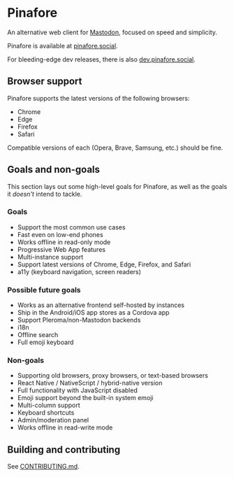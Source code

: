 # Pinafore

An alternative web client for [Mastodon](https://joinmastodon.org]), focused on speed and simplicity.

Pinafore is available at [pinafore.social](https://pinafore.social).

For bleeding-edge dev releases, there is also [dev.pinafore.social](https://dev.pinafore.social).

## Browser support

Pinafore supports the latest versions of the following browsers:

- Chrome
- Edge
- Firefox
- Safari

Compatible versions of each (Opera, Brave, Samsung, etc.) should be fine.

## Goals and non-goals

This section lays out some high-level goals for Pinafore, as well as the goals it _doesn't_ intend to tackle.

### Goals

- Support the most common use cases
- Fast even on low-end phones
- Works offline in read-only mode
- Progressive Web App features
- Multi-instance support
- Support latest versions of Chrome, Edge, Firefox, and Safari
- a11y (keyboard navigation, screen readers)

### Possible future goals

- Works as an alternative frontend self-hosted by instances
- Ship in the Android/iOS app stores as a Cordova app
- Support Pleroma/non-Mastodon backends
- i18n
- Offline search
- Full emoji keyboard

### Non-goals

- Supporting old browsers, proxy browsers, or text-based browsers
- React Native / NativeScript / hybrid-native version
- Full functionality with JavaScript disabled
- Emoji support beyond the built-in system emoji
- Multi-column support
- Keyboard shortcuts
- Admin/moderation panel
- Works offline in read-write mode

## Building and contributing

See [CONTRIBUTING.md](https://github.com/nolanlawson/pinafore/blob/master/CONTRIBUTING.md).
